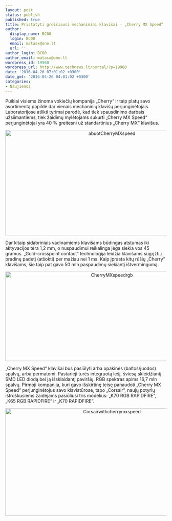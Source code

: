 ```yaml
---
layout: post
status: publish
published: true
title: Pristatyti greičiausi mechaniniai klavišai - „Cherry MX Speed“
author:
  display_name: BC00
  login: BC00
  email: matasx@one.lt
  url: ''
author_login: BC00
author_email: matasx@one.lt
wordpress_id: 19960
wordpress_url: http://www.technews.lt/portal/?p=19960
date: '2016-04-26 07:01:02 +0300'
date_gmt: '2016-04-26 04:01:02 +0300'
categories:
- Naujienos
---
```

<p>Puikiai visiems žinoma vokiečių kompanija „Cherry“ ir taip platų savo asortimentą papildė dar vienais mechaninių klavišų perjunginėtojais. Laboratorijose atlikti tyrimai parodė, kad tiek spausdinimo darbais užsiimantiems, tiek žaidimų mylėtojams sukurti „Cherry MX Speed“ perjunginėtojai yra 40 % greitesni už standartinius „Cherry MX“ klavišus.</p>
<p style="text-align: center;"><a href="http://www.technews.lt/portal/wp-content/uploads/2016/04/abuotCherryMXspeed.jpg"><img class="alignnone wp-image-19963" src="http://www.technews.lt/portal/wp-content/uploads/2016/04/abuotCherryMXspeed.jpg" alt="abuotCherryMXspeed" width="650" height="329" /></a></p>
<p>Dar kitaip sidabriniais vadinamiems klavišams būdingas atstumas iki aktyvacijos tėra 1,2 mm, o nuspaudimui reikalinga jėga siekia vos 45 gramus. „Gold-crosspoint contact“ technologija leidžia klavišams sugrįžti į pradinę padėtį (atšokti) per mažiau nei 1 ms. Kaip įprasta kitų rūšių „Cherry“ klavišams, šie taip pat gavo 50 mln paspaudimų siekiantį ištvermingumą.</p>
<p style="text-align: center;"><a href="http://www.technews.lt/portal/wp-content/uploads/2016/04/CherryMXspeedrgb.jpg"><img class="alignnone wp-image-19964" src="http://www.technews.lt/portal/wp-content/uploads/2016/04/CherryMXspeedrgb.jpg" alt="CherryMXspeedrgb" width="650" height="279" /></a></p>
<p>„Cherry MX Speed“ klavišai bus pasiūlyti arba opakinės (baltos/juodos) spalvų, arba permatomi. Pastarieji turės integruotą lešį, šviesą skleidžiantį SMD LED diodą bei ją išsklaidantį paviršių. RGB spektras apims 16,7 mln spalvų. Pirmoji kompanija, kuri gavo išskirtinę teisę panaudoti „Cherry MX Speed“ perjunginėtojus savo klaviatūrose, tapo „Corsair“, naujų potyrių ištroškusiems žaidėjams pasiūliusi tris modelius: „K70 RGB RAPIDFIRE“, „K65 RGB RAPIDFIRE“ ir „K70 RAPIDFIRE“.</p>
<p style="text-align: center;"><a href="http://www.technews.lt/portal/wp-content/uploads/2016/04/Corsairwithcherrymxspeed-.jpg"><img class="alignnone wp-image-19961" src="http://www.technews.lt/portal/wp-content/uploads/2016/04/Corsairwithcherrymxspeed-.jpg" alt="Corsairwithcherrymxspeed" width="650" height="336" /></a></p>
<p>&nbsp;</p>
<p>&nbsp;</p>
